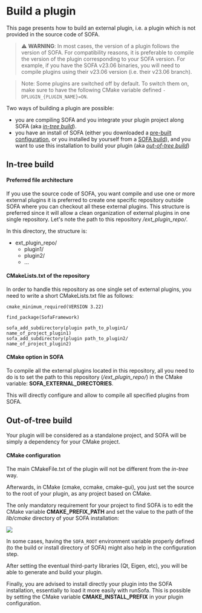 # Build a plugin


This page presents how to build an external plugin,
i.e. a plugin which is not provided in the source code of SOFA.

> ⚠️ **WARNING**: In most cases, the version of a plugin follows the version of SOFA. For compatibility reasons, it is preferable to compile the version of the plugin corresponding to your SOFA version. For example, if you have the SOFA v23.06 binaries, you will need to compile plugins using their v23.06 version (i.e. their v23.06 branch).

> Note: Some plugins are switched off by default. To switch them on, make sure to have the following CMake variable defined `-DPLUGIN_{PLUGIN_NAME}=ON`.

Two ways of building a plugin are possible:

- you are compiling SOFA and you integrate your plugin project along SOFA (aka [_in-tree build_](#in-tree-build)).
- you have an install of SOFA (either you downloaded a [pre-built configuration](https://www.sofa-framework.org/download/), or you installed by yourself from a [SOFA build](../../getting-started/build/build-options/)), and you want to use this installation to build your plugin (aka [_out-of-tree build_](#out-of-tree-build))

## In-tree build

#### Preferred file architecture

If you use the source code of SOFA, you want compile and use one or more
external plugins it is preferred to create one specific repository
outside SOFA where you can checkout all these external plugins.
This structure is preferred since it will allow a clean organization
of external plugins in one single repository.
Let's note the path to this repository */ext_plugin_repo/*.

In this directory, the structure is:

- ext_plugin_repo/
    - plugin1/
    - plugin2/
    - ...


#### CMakeLists.txt of the repository

In order to handle this repository as one single set of external plugins,
you need to write a short CMakeLists.txt file as follows:

```
cmake_minimum_required(VERSION 3.22)

find_package(SofaFramework)

sofa_add_subdirectory(plugin path_to_plugin1/  name_of_project_plugin1)
sofa_add_subdirectory(plugin path_to_plugin2/  name_of_project_plugin2)
```

#### CMake option in SOFA

To compile all the external plugins located in this repository,
all you need to do is to set the path to this repository (*/ext_plugin_repo/*)
in the CMake variable: **SOFA\_EXTERNAL\_DIRECTORIES**.

This will directly configure and allow to compile all specified plugins from SOFA.

## Out-of-tree build

Your plugin will be considered as a standalone project, and SOFA will be simply a dependency for your CMake project.

#### CMake configuration

The main CMakeFile.txt of the plugin will not be different from the _in-tree_ way.

Afterwards, in CMake (cmake, ccmake, cmake-gui), you just set the source to the root of your plugin, as any project based on CMake.

The only mandatory requirement for your project to find SOFA is to edit the CMake variable **CMAKE\_PREFIX\_PATH** and set the value to the path of the _lib/cmake_ directory of your SOFA installation:

![](https://user-images.githubusercontent.com/11028016/135097125-996b2ed5-29cf-4383-a98c-572621bad8d2.PNG)

In some cases, having the `SOFA_ROOT` environment variable properly defined (to the build or install directory of SOFA) might also help in the configuration step.

After setting the eventual third-party libraries (Qt, Eigen, etc), you will be able to generate and build your plugin.

Finally, you are advised to install directly your plugin into the SOFA installation, essentially to load it more easily with runSofa.
This is possible by setting the CMake variable **CMAKE\_INSTALL\_PREFIX** in your plugin configuration.
